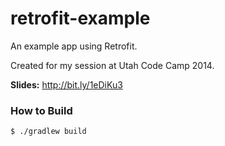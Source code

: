 retrofit-example
================

An example app using Retrofit.

Created for my session at Utah Code Camp 2014. 

**Slides:** http://bit.ly/1eDiKu3 

### How to Build
```
$ ./gradlew build
```



